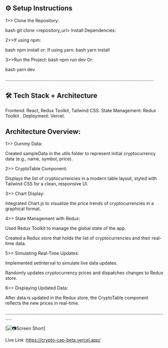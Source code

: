 ⚙️ Setup Instructions
-----------------------------------------
1>> Clone the Repository:

bash
git clone <repository_url>
Install Dependencies:

2>>If using npm:

bash
npm install
or:
If using yarn:
bash
yarn install

3>>Run the Project:
bash
npm run dev
Or:

bash
yarn dev

.....................................................................................................................

🛠 Tech Stack + Architecture
-------------------------------------
Frontend: React, Redux Toolkit, Tailwind CSS.
State Management: Redux Toolkit .
Deployment: Vercel.

Architecture Overview:
----------------------------
1>> Dummy Data:

Created sampleData in the utils folder to represent initial cryptocurrency data (e.g., name, symbol, price).

2>> CryptoTable Component:

Displays the list of cryptocurrencies in a modern table layout, styled with Tailwind CSS for a clean, responsive UI.

3>> Chart Display:

Integrated Chart.js to visualize the price trends of cryptocurrencies in a graphical format.

4>> State Management with Redux:

Used Redux Toolkit to manage the global state of the app.

Created a Redux store that holds the list of cryptocurrencies and their real-time data.

5>> Simulating Real-Time Updates:

Implemented setInterval to simulate live data updates.

Randomly updates cryptocurrency prices and dispatches changes to Redux store.

6>> Displaying Updated Data:

After data is updated in the Redux store, the CryptoTable component reflects the new prices in real-time.

.................................................................................................................................

[![📷Screen Short](cryptocap/src/demo/ss.png)]

Live Link :https://crypto-cap-beta.vercel.app/

